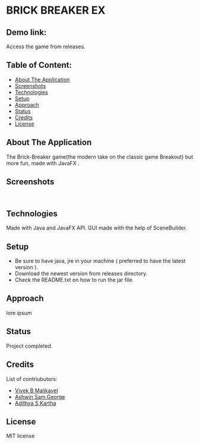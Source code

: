 # BRICK BREAKER EX

## Demo link:
Access the game from releases.

## Table of Content:

- [About The Application](#about-the-application)
- [Screenshots](#screenshots)
- [Technologies](#technologies)
- [Setup](#setup)
- [Approach](#approach)
- [Status](#status)
- [Credits](#credits)
- [License](#license)

## About The Application
The Brick-Breaker game(the modern take on the classic game Breakout) but more fun, made with JavaFX .

## Screenshots
`
`

## Technologies
Made with Java and JavaFX API.
GUI made with the help of SceneBuilder.

## Setup
- Be sure to have java, jre in your machine ( preferred to have the latest version ).
- Download the newest version from releases directory.
- Check the README.txt on how to run the jar file.

## Approach
lore ipsum

## Status
Project completed.

## Credits
List of contriubutors:
- [Vivek B Malikayel](https://github.com/VivekBM22)
- [Ashwin Sam George](https://github.com/AshwinC8)
- [Adithya S Kartha](https://github.com/AadiSKartha)


## License
MIT license
